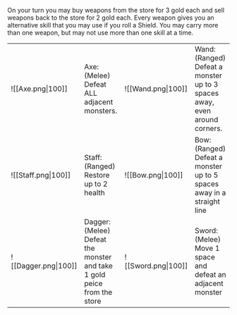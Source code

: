 On your turn you may buy weapons from the store for 3 gold each and sell weapons back to the store for 2 gold each. Every weapon gives you an alternative skill that you may use if you roll a Shield. You may carry more than one weapon, but may not use more than one skill at a time.

|                      |                                                                            |                     |                                                                              |
| -------------------- | -------------------------------------------------------------------------- | ------------------- | ---------------------------------------------------------------------------- |
| ![[Axe.png\|100]]    | Axe:<br>(Melee) Defeat ALL adjacent monsters.                              | ![[Wand.png\|100]]  | Wand:<br>(Ranged) Defeat a monster up to 3 spaces away, even around corners. |
| ![[Staff.png\|100]]  | Staff:<br>(Ranged) Restore up to 2 health                                  | ![[Bow.png\|100]]   | Bow:<br>(Ranged) Defeat a monster up to 5 spaces away in a straight line     |
| ![[Dagger.png\|100]] | Dagger:<br>(Melee) Defeat the monster and take 1 gold peice from the store | ![[Sword.png\|100]] | Sword:<br>(Melee) Move 1 space and defeat an adjacent monster                |
